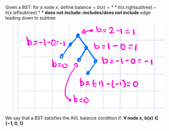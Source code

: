 Given a BST:
for a node $x$, define $\textrm{balance} = b(x) = **h(\textrm{x.rightsubtree}) - h(\textrm{x.leftsubtree})**$
**does not include::includes/does not include** edge leading down to subtree
> ![|300](z_attachments/Pasted%20image%2020250917114546.png)

We say that a BST satisfies the AVL balance condition if: **$\forall \mathrm{~node~x,~b(x)\in\{-1,0,1\}}$**

